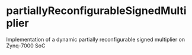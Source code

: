 # partiallyReconfigurableSignedMultiplier
Implementation of a dynamic partially reconfigurable signed multiplier on Zynq-7000 SoC
